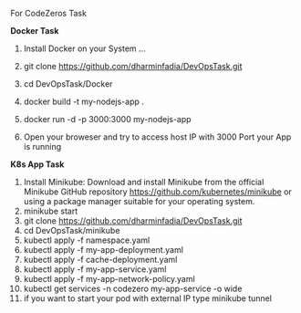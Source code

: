 For CodeZeros Task

**Docker Task**

1.  Install Docker on your System ...
2.  git clone https://github.com/dharminfadia/DevOpsTask.git
3.  cd DevOpsTask/Docker
4.  docker build -t my-nodejs-app .
5.  docker run -d -p 3000:3000 my-nodejs-app

6.  Open your broweser and try to access host IP with 3000 Port your App is running

**K8s App Task**

1. Install Minikube:
Download and install Minikube from the official Minikube GitHub repository https://github.com/kubernetes/minikube or using a package manager suitable for your operating system.
2. minikube start
3. git clone https://github.com/dharminfadia/DevOpsTask.git
4. cd DevOpsTask/minikube
5. kubectl apply -f namespace.yaml
6. kubectl apply -f my-app-deployment.yaml
7. kubectl apply -f cache-deployment.yaml
8. kubectl apply -f my-app-service.yaml
9. kubectl apply -f my-app-network-policy.yaml
10. kubectl get services -n codezero my-app-service -o wide
11. if you want to start your pod with external IP type minikube tunnel
